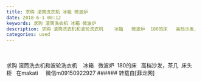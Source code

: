 ```yaml
---
title: 求购 滚筒洗衣机 冰箱 微波炉
date: 2018-6-1 00:12
keywords: 求购 滚筒洗衣机 冰箱 微波炉
description: 求购 滚筒洗衣机和波轮洗衣机    冰箱   微波炉  180的床   高档沙发，茶几  床头柜   在makati     微信m09150922927
categories: used
---
```

<td class="t_f" id="postmessage_1380272">

<br/>
<br/>
求购 滚筒洗衣机和波轮洗衣机    冰箱   微波炉  180的床   高档沙发，茶几  床头柜   在makati     微信m09150922927</td>
###### 转载自[菲龙网]